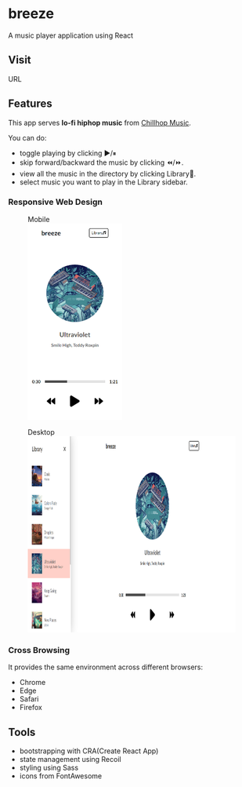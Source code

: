 # breeze

A music player application using React

## Visit

URL

## Features

This app serves **lo-fi hiphop music** from [Chillhop Music](https://chillhop.com/).

You can do:

- toggle playing by clicking ▶/⏸
- skip forward/backward the music by clicking ⏪/⏩.
- view all the music in the directory by clicking Library🎵.
- select music you want to play in the Library sidebar.

### Responsive Web Design

<figure>
    <figcaption>Mobile</figcaption>
    <img src="/public/mobile.png" height="400" alt="Mobile">
</figure>

<figure>
    <figcaption>Desktop</figcaption>
    <img src="/public/desktop.png" height="400" alt="Desktop">
</figure>

### Cross Browsing

It provides the same environment across different browsers:

- Chrome
- Edge
- Safari
- Firefox

## Tools

- bootstrapping with CRA(Create React App)
- state management using Recoil
- styling using Sass
- icons from FontAwesome
